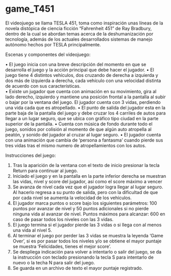 # game_T451

El videojuego se llama TESLA 451, toma como inspiración unas líneas de la novela distópica de ciencia ficción “Fahrenheit 451” de Ray Bradbury, dentro de la cual se abordan temas acerca de la deshumanización por tecnología, además de los actuales desarrollados sistemas de manejo autónomo hechos por TESLA principalmente.

Escenas y componentes del videojuego:

•	El juego inicia con una breve descripción del momento en que se desarrolla el juego y la acción principal que debe hacer el jugador.
•	El juego tiene 4 distintos vehículos, dos cruzando de derecha a izquierda y dos más de izquierda a derecha, cada vehículo con una velocidad distinta de acuerdo con sus características.  
•	Existe un jugador que cuenta con animación en su movimiento, gira al lado derecho, izquierdo y mantiene una posición frontal a la pantalla al subir o bajar por la ventana del juego. El jugador cuenta con 3 vidas, perdiendo una vida cada que es atropellado.
•	El punto de salida del jugador esta en la parte baja de la pantalla del juego y debe cruzar los 4 carriles de autos para llegar a un lugar seguro, que se ubica con gráfico tipo ciudad en la parte superior de la pantalla.
•	Cuenta con música de fondo durante todo el juego, sonidos por colisión al momento de que algún auto atropella al peatón, y sonido del jugador al cruzar al lugar seguro.
•	El jugador cuenta con una animación que cambia de ‘persona a fantasma’ cuando pierde sus tres vidas tras el mismo numero de atropellamientos con los autos.

Instrucciones del juego:

1)	Tras la aparición de la ventana con el texto de inicio presionar la tecla Return para continuar al juego.
2)	Iniciado el juego y en la pantalla en la parte inferior derecha se muestran las vidas, nivel y score del jugador, así como el score máximo a vencer 
3)	Se avanza de nivel cada vez que el jugador logra llegar al lugar seguro. Al hacerlo regresa a su punto de salida, pero con la dificultad de que por cada nivel se aumenta la velocidad de los vehículos.
4)	El jugador marca puntos o score bajo los siguientes parámetros: 100 puntos por avanzar de nivel y 50 puntos adicionales si no pierde ninguna vida al avanzar de nivel. Puntos máximos para alcanzar: 600 en caso de pasar todos los niveles con las 3 vidas.
5)	El juego termina si el jugador pierde las 3 vidas o si llega con al menos una vida al nivel 5.
6)	Al terminar el juego por perder las 3 vidas se muestra la leyenda ‘Game Over’, si es por pasar todos los niveles y/o se obtiene el mayor puntaje se muestra ‘Felicidades, tienes el mejor score’.
7)	Se despliega indicación para volver a intentarlo o salir del juego, se da la instrucción con teclado presionando la tecla S para intentarlo de nuevo o la techa N para salir del juego. 
8)	Se guarda en un archivo de texto el mayor puntaje registrado.

